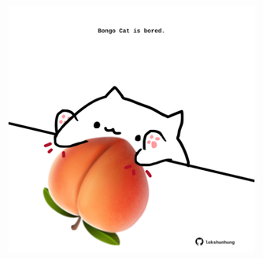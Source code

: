 <!-- built at 17/10/2023, 20:00:45 UTC -->
<p align="center">
  <img width="500" height="500" src="./ReadmeImage.svg">
</p>
